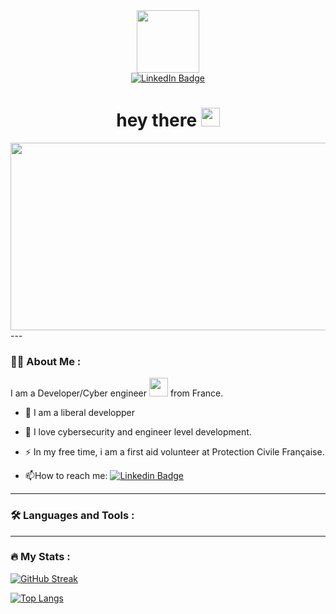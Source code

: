 <div id="header" align="center">
  <img src="https://media.giphy.com/media/M9gbBd9nbDrOTu1Mqx/giphy.gif" width="100"/>
</div>

<div id="badges" align="center">
  <a href="https://www.linkedin.com/in/nathan-barbet-035a59238/">
    <img src="https://img.shields.io/badge/LinkedIn-blue?style=for-the-badge&logo=linkedin&logoColor=white" alt="LinkedIn Badge"/>
  </a>
</div>

<div align="center">
<img src="https://komarev.com/ghpvc/?username=Darknath78&style=flat-square&color=blue" alt=""/>
</div>

<h1 div align="center">
  hey there
  <img src="https://media.giphy.com/media/hvRJCLFzcasrR4ia7z/giphy.gif" width="30px"/>
</h1>

<div align="center">
  <img src="https://media.giphy.com/media/dWesBcTLavkZuG35MI/giphy.gif" width="600" height="300"/>
</div>
---

### :man_technologist: About Me :

I am a Developer/Cyber engineer <img src="https://media.giphy.com/media/WUlplcMpOCEmTGBtBW/giphy.gif" width="30"> from France.

- :telescope: I am a liberal developper

- :seedling: I love cybersecurity and engineer level development.

- :zap: In my free time, i am a first aid volunteer at Protection Civile Française.

- :mailbox:How to reach me: [![Linkedin Badge](https://img.shields.io/badge/-kakbar-blue?style=flat&logo=Linkedin&logoColor=white)](https://www.linkedin.com/in/nathan-barbet-035a59238/)

---

### :hammer_and_wrench: Languages and Tools :

<div>
</div>

---

### :fire: My Stats :

[![GitHub Streak](http://github-readme-streak-stats.herokuapp.com?user=Darknath78&theme=dark&background=000000)](https://git.io/streak-stats)

[![Top Langs](https://github-readme-stats.vercel.app/api/top-langs/?username=Darknath78&layout=compact&theme=vision-friendly-dark)](https://github.com/anuraghazra/github-readme-stats)
